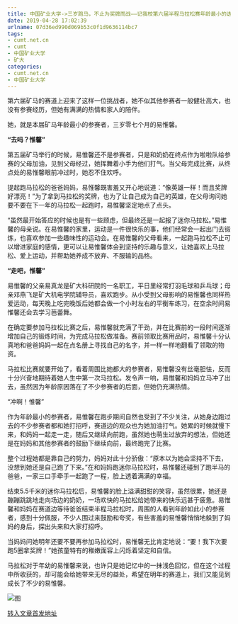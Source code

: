 ```yaml
---
title: 中国矿业大学->三岁跑马，不止为奖牌而战——记我校第六届半程马拉松赛年龄最小的选手附幼易惟馨 | cumt.net.cn
date: 2019-04-28 17:02:39
urlname: 07d36ed990d069b53c0f1d9636114bc7
tags: 
- cumt.net.cn
- cumt
- 中国矿业大学
- 矿大
categories:
- cumt.net.cn
- 中国矿业大学
---
```


第六届矿马的赛道上迎来了这样一位挑战者，她不似其他参赛者一般健壮高大，也没有参赛经历，但她有满满的热情和家人的陪伴。

她，就是本届矿马年龄最小的参赛者，三岁零七个月的易惟馨。       

**“去吗？惟馨”**

第五届矿马举行的时候，易惟馨还不是参赛者，只是和奶奶在终点作为啦啦队给参赛的父母加油，见到父母经过，她挥舞着小手为他们打气。当父母完成比赛，从终点处的易惟馨眼前冲过时，她忍不住欢呼。

提起跑马拉松的爸爸妈妈，易惟馨既害羞又开心地说道：“像英雄一样！而且奖牌好漂亮！”为了拿到马拉松的奖牌，也为了让自己成为自己的英雄，在父母询问她要不要在下一年的马拉松一起跑时，易惟馨坚定地点了点头。

“虽然最开始答应的时候也是有一些顾虑，但最终还是一起报了迷你马拉松。”易惟馨的母亲说。在易惟馨的家里，运动是一件很快乐的事，他们经常会一起出门去锻炼，也喜欢参加一些趣味性的运动会。在易惟馨的父母看来，一起跑马拉松不止可以增进家庭的感情，更可以让易惟馨体会到坚持的乐趣与意义，让她喜欢上马拉松、爱上运动，并帮助她养成不放弃、不服输的品格。       

**“走吧，惟馨”**

易惟馨的父亲易真龙是矿大科研院的一名职工，平日里经常打羽毛球和乒乓球；母亲邓燕飞是矿大机电学院辅导员，喜欢跑步。从小受到父母影响的易惟馨也同样热爱运动，每天晚上吃完晚饭后她都会做一个小时左右的平衡车练习，在空余时间易惟馨还会去学习芭蕾舞。

在确定要参加马拉松比赛之后，易惟馨就充满了干劲，并在比赛前的一段时间逐渐增加自己的锻炼时间，为完成马拉松做准备。赛前领取比赛用品时，易惟馨十分认真地和爸爸妈妈一起在点名册上寻找自己的名字，并一样一样地翻看了领取的物资。

马拉松比赛就要开始了，看着周围比她都大的参赛者，易惟馨没有丝毫胆怯，反而十分兴奋地期待着她人生中第一次马拉松。发令声一响，易惟馨和妈妈立马冲了出去，虽然因为年龄原因落在了不少参赛者的后面，但她仍充满热情。       

“冲啊！惟馨”

作为年龄最小的参赛者，易惟馨在跑步期间自然也受到了不少关注，从她身边跑过去的不少参赛者都和她打招呼，赛道边的观众也为她加油打气。她累的时候就慢下来，和妈妈一起走一走，随后又继续向前跑，虽然她也萌生过放弃的想法，但她还是在妈妈和其他参赛者的鼓励下继续向前，最终跑完了比赛。

整个过程她都是靠自己的努力，妈妈对此十分骄傲：“原本以为她会坚持不下去，没想到她还是自己跑了下来。”在和妈妈跑迷你马拉松时，易惟馨还碰到了跑半马的爸爸，一家三口手牵手一起跑了一程，脸上透着满满的幸福。

结束5.5千米的迷你马拉松后，易惟馨的脸上溢满甜甜的笑容，虽然很累，她还是蹦蹦跳跳地走向场边的奶奶，一场欢快的马拉松给她带来的快乐远甚于疲惫。易惟馨和妈妈在赛道边等待爸爸结束半程马拉松时，周围的人看到年龄如此小的参赛者，感到十分佩服，不少人围过来鼓励和夸奖，有些害羞的易惟馨悄悄地躲到了妈妈的身后，探出头来和大家打招呼。

当妈妈问她明年还要不要再参加马拉松时，易惟馨无比肯定地说：“要！我下次要跑5圈拿奖牌！”她孩童特有的稚嫩面容上闪烁着坚定和自信。

马拉松对于年幼的易惟馨来说，也许只是她记忆中的一抹浅色回忆，但在这个过程中所收获的，却可能会给她带来无尽的益处，希望在明年的赛道上，我们又能见到成长了不少的易惟馨。

![图](http://xwzx.cumt.edu.cn/_upload/article/images/aa/48/fac10c144ee4b84c417fbaab98a4/da06a05a-8a22-446d-818c-08afe6f48877.jpg)

[转入文章首发地址](http://xwzx.cumt.edu.cn/87/1c/c521a493340/page.htm)